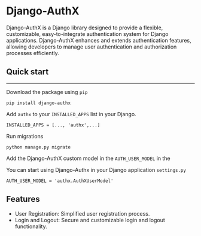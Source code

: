 # Django-AuthX


Django-AuthX is a Django library designed to provide a flexible, customizable, easy-to-integrate authentication system for Django applications. 
Django-AuthX enhances and extends authentication features, allowing developers to manage user authentication and authorization processes efficiently.

## Quick start
-----------

Download the package using `pip`

```
pip install django-authx
```

Add `authx` to your `INSTALLED_APPS` list in your Django.

```
INSTALLED_APPS = [..., 'authx',...]
```

Run migrations

```
python manage.py migrate
```

Add the Django-AuthX custom model in the `AUTH_USER_MODEL` in the 

You can start using Django-Authx in your Django application `settings.py`

```
AUTH_USER_MODEL = 'authx.AuthXUserModel'
```

## Features

* User Registration: Simplified user registration process.
* Login and Logout: Secure and customizable login and logout functionality.
